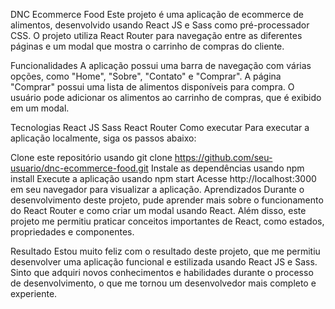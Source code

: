 DNC Ecommerce Food
Este projeto é uma aplicação de ecommerce de alimentos, desenvolvido usando React JS e Sass como pré-processador CSS. O projeto utiliza React Router para navegação entre as diferentes páginas e um modal que mostra o carrinho de compras do cliente.

Funcionalidades
A aplicação possui uma barra de navegação com várias opções, como "Home", "Sobre", "Contato" e "Comprar". A página "Comprar" possui uma lista de alimentos disponíveis para compra. O usuário pode adicionar os alimentos ao carrinho de compras, que é exibido em um modal.

Tecnologias
React JS
Sass
React Router
Como executar
Para executar a aplicação localmente, siga os passos abaixo:

Clone este repositório usando git clone https://github.com/seu-usuario/dnc-ecommerce-food.git
Instale as dependências usando npm install
Execute a aplicação usando npm start
Acesse http://localhost:3000 em seu navegador para visualizar a aplicação.
Aprendizados
Durante o desenvolvimento deste projeto, pude aprender mais sobre o funcionamento do React Router e como criar um modal usando React. Além disso, este projeto me permitiu praticar conceitos importantes de React, como estados, propriedades e componentes.

Resultado
Estou muito feliz com o resultado deste projeto, que me permitiu desenvolver uma aplicação funcional e estilizada usando React JS e Sass. Sinto que adquiri novos conhecimentos e habilidades durante o processo de desenvolvimento, o que me tornou um desenvolvedor mais completo e experiente.
